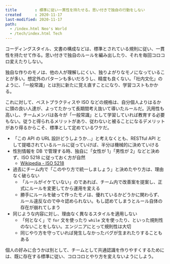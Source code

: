 ```yaml
---
title        : 標準に従い一貫性を持たせる。思い付きで独自の行動をしない
created      : 2020-11-17
last-modified: 2020-11-17
path:
  - /index.html Neo's World
  - /tech/index.html Tech
---
```


コーディングスタイル、文書の構成などは、標準とされている規則に従い、一貫性を持たせて作る。思い付きで独自のルールを編み出したり、それを毎回コロコロ変えたりしない。

独自な作りのモノは、他の人が理解しにくい、独りよがりなモノになっていることが多い。想定外のパターンも多いだろうし、精度も良くない。「社内文化」のように、「一般常識」とは別に新たに覚え直すことになり、学習コストもかかる。

これに対して、ベストプラクティスや ISO などの規格は、自分個人よりはるかに頭の良い人達が、よってたかって長期間考え抜いて導いたルールだ。汎用性も高いし、チームメンバは各々が「一般常識」として学習していれば教育する必要もない。従うと得られるメリットがあり、従わないと被ることになるデメリットがあり得るからこそ、標準として定めているワケだ。

- 「この API の URL 設計どうしようか…」と考えなくとも、RESTful API として提唱されているルールに従っていけば、半分は機械的に決めていける
- 性別情報を DB で管理する時、独自に「女性が 1」「男性が 2」などと決めず、ISO 5218 に従っておく方が自然
  - [Wikipedia - ISO 5218](https://ja.wikipedia.org/wiki/ISO_5218)
- 過去にチーム内で「このやり方で統一しましょう」と決めたやり方は、理由なく破らない
  - 「ルールがイケていない」のであれば、チーム内で改善案を提案し、正式にルールを変更してから運用を変える
  - 勝手にルールを破って作ったモノは、優れているかどうかに関わらず、ルール違反なので中々認められない。もし認めてしまうとルール自体の存在が崩れてしまう
- 同じような内容に対し、理由なく異なるスタイルを適用しない
  - 「何となく」で `for` 文を使ったり `while` 文を使ったり、といった規則性のないことをしない。エンジニアにとって規則性は大切
  - 同じやり方を守っていれば発生しなかったバグが生まれたりすることもある

個人の好みに合うかは別として、チームとして共通認識を作りやすくするためには、既に存在する標準に従い、コロコロとやり方を変えないようにしよう。
